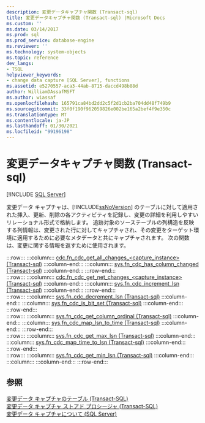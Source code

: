 ```yaml
---
description: 変更データキャプチャ関数 (Transact-sql)
title: 変更データキャプチャ関数 (Transact-sql) |Microsoft Docs
ms.custom: ''
ms.date: 03/14/2017
ms.prod: sql
ms.prod_service: database-engine
ms.reviewer: ''
ms.technology: system-objects
ms.topic: reference
dev_langs:
- TSQL
helpviewer_keywords:
- change data capture [SQL Server], functions
ms.assetid: e5270557-aca3-44ab-8715-daccd498b88d
author: WilliamDAssafMSFT
ms.author: wiassaf
ms.openlocfilehash: 165791ca84bd2dd2c5f2d1cb2ba704dd48f749b9
ms.sourcegitcommit: 33f0f190f962059826e002be165a2bef4f9e350c
ms.translationtype: MT
ms.contentlocale: ja-JP
ms.lasthandoff: 01/30/2021
ms.locfileid: "99196198"
---
```

# <a name="change-data-capture-functions-transact-sql"></a>変更データキャプチャ関数 (Transact-sql)
[!INCLUDE [SQL Server](../../includes/applies-to-version/sqlserver.md)]

  変更データ キャプチャは、[!INCLUDE[ssNoVersion](../../includes/ssnoversion-md.md)] のテーブルに対して適用された挿入、更新、削除の各アクティビティを記録し、変更の詳細を利用しやすいリレーショナル形式で格納します。 追跡対象のソーステーブルの列構造を反映する列情報は、変更された行に対してキャプチャされ、その変更をターゲット環境に適用するために必要なメタデータと共にキャプチャされます。 次の関数は、変更に関する情報を返すために使用されます。   

:::row:::
    :::column:::
        [cdc.fn_cdc_get_all_changes_&#60;capture_instance&#62;  &#40;Transact-sql&#41;](../../relational-databases/system-functions/cdc-fn-cdc-get-all-changes-capture-instance-transact-sql.md)
    :::column-end:::
    :::column:::
        [sys.fn_cdc_has_column_changed &#40;Transact-sql&#41;](../../relational-databases/system-functions/sys-fn-cdc-has-column-changed-transact-sql.md)
    :::column-end:::
:::row-end:::  
:::row:::
    :::column:::
        [cdc.fn_cdc_get_net_changes_&#60;capture_instance&#62; &#40;Transact-sql&#41;](../../relational-databases/system-functions/cdc-fn-cdc-get-net-changes-capture-instance-transact-sql.md)
    :::column-end:::
    :::column:::
        [sys.fn_cdc_increment_lsn &#40;Transact-sql&#41;](../../relational-databases/system-functions/sys-fn-cdc-increment-lsn-transact-sql.md)
    :::column-end:::
:::row-end:::  
:::row:::
    :::column:::
        [sys.fn_cdc_decrement_lsn &#40;Transact-sql&#41;](../../relational-databases/system-functions/sys-fn-cdc-decrement-lsn-transact-sql.md)
    :::column-end:::
    :::column:::
        [sys.fn_cdc_is_bit_set &#40;Transact-sql&#41;](../../relational-databases/system-functions/sys-fn-cdc-is-bit-set-transact-sql.md)
    :::column-end:::
:::row-end:::  
:::row:::
    :::column:::
        [sys.fn_cdc_get_column_ordinal &#40;Transact-sql&#41;](../../relational-databases/system-functions/sys-fn-cdc-get-column-ordinal-transact-sql.md)
    :::column-end:::
    :::column:::
        [sys.fn_cdc_map_lsn_to_time &#40;Transact-sql&#41;](../../relational-databases/system-functions/sys-fn-cdc-map-lsn-to-time-transact-sql.md)
    :::column-end:::
:::row-end:::  
:::row:::
    :::column:::
        [sys.fn_cdc_get_max_lsn &#40;Transact-sql&#41;](../../relational-databases/system-functions/sys-fn-cdc-get-max-lsn-transact-sql.md)
    :::column-end:::
    :::column:::
        [sys.fn_cdc_map_time_to_lsn &#40;Transact-sql&#41;](../../relational-databases/system-functions/sys-fn-cdc-map-time-to-lsn-transact-sql.md)
    :::column-end:::
:::row-end:::  
:::row:::
    :::column:::
        [sys.fn_cdc_get_min_lsn &#40;Transact-sql&#41;](../../relational-databases/system-functions/sys-fn-cdc-get-min-lsn-transact-sql.md)
    :::column-end:::
    :::column:::
    :::column-end:::
:::row-end:::
  
## <a name="see-also"></a>参照  
 [変更データ キャプチャのテーブル &#40;Transact-SQL&#41;](../../relational-databases/system-tables/change-data-capture-tables-transact-sql.md)   
 [変更データ キャプチャ ストアド プロシージャ &#40;Transact-SQL&#41;](../../relational-databases/system-stored-procedures/change-data-capture-stored-procedures-transact-sql.md)   
 [変更データ キャプチャについて &#40;SQL Server&#41;](../../relational-databases/track-changes/about-change-data-capture-sql-server.md)  
  
  
